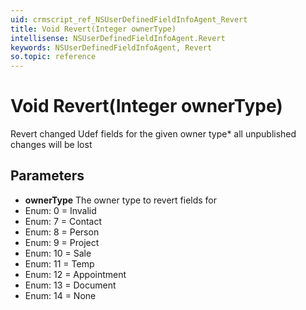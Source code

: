 ```yaml
---
uid: crmscript_ref_NSUserDefinedFieldInfoAgent_Revert
title: Void Revert(Integer ownerType)
intellisense: NSUserDefinedFieldInfoAgent.Revert
keywords: NSUserDefinedFieldInfoAgent, Revert
so.topic: reference
---
```


# Void Revert(Integer ownerType)

Revert changed Udef fields for the given owner type* all unpublished changes will be lost

## Parameters

* **ownerType** The owner type to revert fields for
* Enum: 0 = Invalid 
* Enum: 7 = Contact 
* Enum: 8 = Person 
* Enum: 9 = Project 
* Enum: 10 = Sale 
* Enum: 11 = Temp 
* Enum: 12 = Appointment 
* Enum: 13 = Document 
* Enum: 14 = None 
